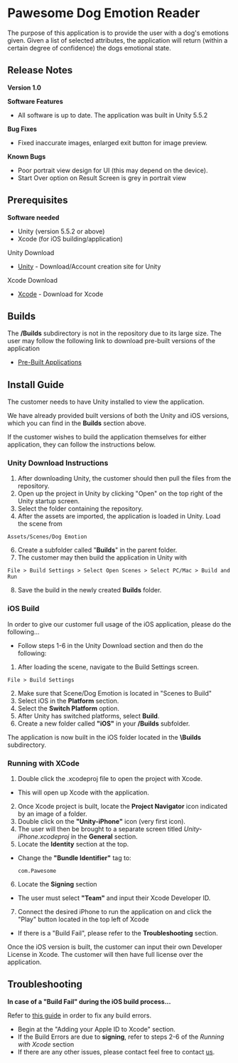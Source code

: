# Pawesome Dog Emotion Reader
The purpose of this application is to provide the user with a dog's emotions given. Given a list of selected attributes, the application will return (within a certain degree of confidence) the dogs emotional state.

## Release Notes
__Version 1.0__

__Software Features__

* All software is up to date. The application was built in Unity 5.5.2

__Bug Fixes__

* Fixed inaccurate images, enlarged exit button for image preview.

__Known Bugs__

* Poor portrait view design for UI (this may depend on the device).
* Start Over option on Result Screen is grey in portrait view

## Prerequisites
__Software needed__

* Unity (version 5.5.2 or above)
* Xcode (for iOS building/application)

Unity Download

* [Unity](https://unity3d.com/) - Download/Account creation site for Unity

Xcode Download

* [Xcode](https://developer.apple.com/xcode/downloads/) - Download for Xcode

## Builds
The __/Builds__ subdirectory is not in the repository due to its large size. The user may follow the following link to download pre-built versions of the application
* [Pre-Built Applications](https://drive.google.com/file/d/0B4NfAiWAGHcrRHl4MHpFQ2ZVWGs/view?usp=sharing)

## Install Guide
The customer needs to have Unity installed to view the application.

We have already provided built versions of both the Unity and iOS versions, which you can find in the __Builds__ section above.

If the customer wishes to build the application themselves for either application, they can follow the instructions below.

### Unity Download Instructions 

1. After downloading Unity, the customer should then pull the files from the repository.
2. Open up the project in Unity by clicking "Open" on the top right of the Unity startup screen.
3. Select the folder containing the repository.
5. After the assets are imported, the application is loaded in Unity. Load the scene from
```
Assets/Scenes/Dog Emotion
```
6. Create a subfolder called "__Builds__" in the parent folder.
7. The customer may then build the application in Unity with
```
File > Build Settings > Select Open Scenes > Select PC/Mac > Build and Run
```
8. Save the build in the newly created __Builds__ folder.

### iOS Build

In order to give our customer full usage of the iOS application, please do the following...

* Follow steps 1-6 in the Unity Download section and then do the following:

1. After loading the scene, navigate to the Build Settings screen.
```
File > Build Settings
```
2. Make sure that Scene/Dog Emotion is located in "Scenes to Build"
3. Select iOS in the __Platform__ section.
4. Select the __Switch Platform__ option. 
5. After Unity has switched platforms, select __Build__.
6. Create a new folder called __"iOS"__ in your __/Builds__ subfolder.

The application is now built in the iOS folder located in the __\Builds__ subdirectory.

### Running with XCode
1. Double click the .xcodeproj file to open the project with Xcode.
  * This will open up Xcode with the application. 
2. Once Xcode project is built, locate the __Project Navigator__ icon indicated by an image of a folder.
3. Double click on the __"Unity-iPhone"__ icon (very first icon).
4. The user will then be brought to a separate screen titled _Unity-iPhone.xcodeproj_ in the __General__ section.
5. Locate the __Identity__ section at the top.
  * Change the __"Bundle Identifier"__ tag to:
    ```
    com.Pawesome
    ```
6. Locate the __Signing__ section
  * The user must select __"Team"__ and input their Xcode Developer ID.
7. Connect the desired iPhone to run the application on and click the "Play" button located in the top left of Xcode
  * If there is a "Build Fail", please refer to the __Troubleshooting__ section.

Once the iOS version is built, the customer can input their own Developer License in Xcode.
The customer will then have full license over the application. 

## Troubleshooting
__In case of a "Build Fail" during the iOS build process...__

Refer to [this guide](https://unity3d.com/learn/tutorials/topics/mobile-touch/building-your-unity-game-ios-device-testing) in order to fix any build errors.
* Begin at the "Adding your Apple ID to Xcode" section.
* If the Build Errors are due to __signing__, refer to steps 2-6 of the _Running with Xcode_ section
* If there are any other issues, please contact feel free to contact [us](mailto:jarrodblanton13@gmail.com).
